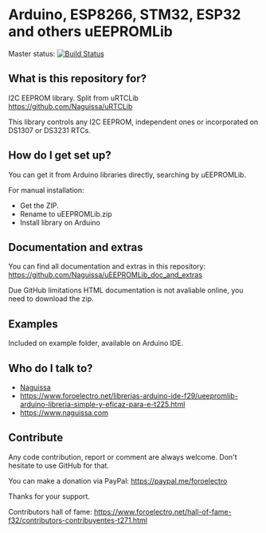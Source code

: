 # Arduino, ESP8266, STM32, ESP32 and others uEEPROMLib

Master status:   [![Build Status](https://travis-ci.org/Naguissa/uEEPROMLib.svg?branch=master)](https://travis-ci.org/Naguissa/uEEPROMLib)

## What is this repository for? ##

I2C EEPROM library. Split from uRTCLib https://github.com/Naguissa/uRTCLib

This library controls any I2C EEPROM, independent ones or incorporated on DS1307 or DS3231 RTCs.


## How do I get set up? ##

You can get it from Arduino libraries directly, searching by uEEPROMLib.

For manual installation:

 * Get the ZIP.
 * Rename to uEEPROMLib.zip
 * Install library on Arduino



## Documentation and extras ##

You can find all documentation and extras in this repository: https://github.com/Naguissa/uEEPROMLib_doc_and_extras

Due GitHub limitations HTML documentation is not avaliable online, you need to download the zip.



## Examples ##

Included on example folder, available on Arduino IDE.




## Who do I talk to? ##

 * [Naguissa](https://github.com/Naguissa)
 * https://www.foroelectro.net/librerias-arduino-ide-f29/ueepromlib-arduino-libreria-simple-y-eficaz-para-e-t225.html
 * https://www.naguissa.com



## Contribute ##

Any code contribution, report or comment are always welcome. Don't hesitate to use GitHub for that.


You can make a donation via PayPal: https://paypal.me/foroelectro


Thanks for your support.


Contributors hall of fame: https://www.foroelectro.net/hall-of-fame-f32/contributors-contribuyentes-t271.html
